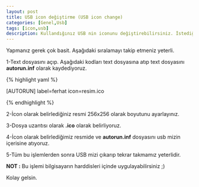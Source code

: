 ```yaml
---
layout: post
title: USB icon değiştirme (USB icon change)
categories: [Genel,Usb]
tags: [icon,usb]
description: Kullandığınız USB nin iconunu değiştirebilirsiniz. İstediğiniz bir resim atayabilirsiniz.
---
```


Yapmanız gerek çok basit. Aşağıdaki sıralamayı takip etmeniz yeterli.

1-Text dosyasını açıp. Aşağıdaki kodları text dosyasına atıp text dosyasını **autorun.inf** olarak kaydediyoruz.

{% highlight yaml %}

   [AUTORUN]
   label=ferhat
   icon=resim.ico

{% endhighlight %}

2-İcon olarak belirlediğiniz resmi 256x256 olarak boyutunu ayarlayınız.

3-Dosya uzantısı olarak **.ico** olarak belirliyoruz.

4-İcon olarak belirlediğimiz resmide ve **autorun.inf** dosyasını usb mizin içerisine atıyoruz.

5-Tüm bu işlemlerden sonra USB mizi çıkarıp tekrar takmamız yeterlidir.

**NOT :** Bu işlemi bilgisayarın harddisleri içinde uygulayabilirsiniz ;)

Kolay gelsin.

